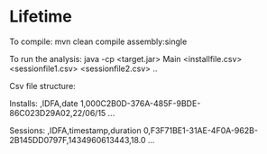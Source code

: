# Lifetime
To compile:
mvn clean compile assembly:single

To run the analysis:
java -cp <target.jar> Main <installfile.csv> <sessionfile1.csv> <sessionfile2.csv> ..

Csv file structure:

Installs:
,IDFA,date
1,000C2B0D-376A-485F-9BDE-86C023D29A02,22/06/15
...

Sessions:
,IDFA,timestamp,duration
0,F3F71BE1-31AE-4F0A-962B-2B145DD0797F,1434960613443,18.0
...
